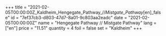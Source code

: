 +++
title = "2021-02-05T00:00:00Z_Kaldheim_Hengegate_Pathway_//_Mistgate_Pathway_[en]_false"
id = "7ef37cb3-d803-47d7-8a01-9c803aa2eadc"
date = "2021-02-05T00:00:00Z"
name = "Hengegate Pathway // Mistgate Pathway"
lang = ["en"]
price = "11.51"
quantity = 4
foil = false
set = "Kaldheim"
+++
